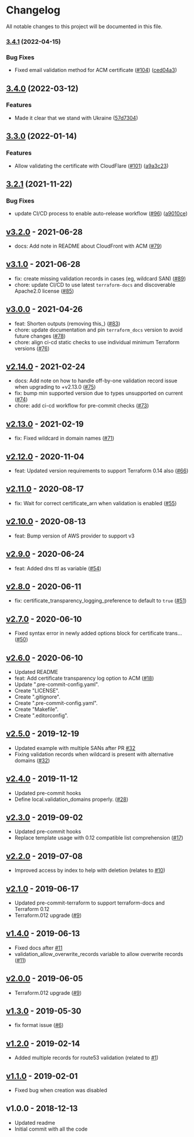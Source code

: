 # Changelog

All notable changes to this project will be documented in this file.

### [3.4.1](https://github.com/terraform-aws-modules/terraform-aws-acm/compare/v3.4.0...v3.4.1) (2022-04-15)


### Bug Fixes

* Fixed email validation method for ACM certificate ([#104](https://github.com/terraform-aws-modules/terraform-aws-acm/issues/104)) ([ced04a3](https://github.com/terraform-aws-modules/terraform-aws-acm/commit/ced04a3c9e0bed575a9de7eb99fa2afe0e3ea6d3))

## [3.4.0](https://github.com/terraform-aws-modules/terraform-aws-acm/compare/v3.3.0...v3.4.0) (2022-03-12)


### Features

* Made it clear that we stand with Ukraine ([57d7304](https://github.com/terraform-aws-modules/terraform-aws-acm/commit/57d730473bbe445cefde9e9642e4fa5d1276b74b))

## [3.3.0](https://github.com/terraform-aws-modules/terraform-aws-acm/compare/v3.2.1...v3.3.0) (2022-01-14)


### Features

* Allow validating the certificate with CloudFlare ([#101](https://github.com/terraform-aws-modules/terraform-aws-acm/issues/101)) ([a9a3c23](https://github.com/terraform-aws-modules/terraform-aws-acm/commit/a9a3c2394df74de5235f6bbba260f186194c27f8))

## [3.2.1](https://github.com/terraform-aws-modules/terraform-aws-acm/compare/v3.2.0...v3.2.1) (2021-11-22)


### Bug Fixes

* update CI/CD process to enable auto-release workflow ([#96](https://github.com/terraform-aws-modules/terraform-aws-acm/issues/96)) ([a9010ce](https://github.com/terraform-aws-modules/terraform-aws-acm/commit/a9010ce14177336f2704231bb18c3889f9704a84))

<a name="v3.2.0"></a>
## [v3.2.0] - 2021-06-28

- docs: Add note in README about CloudFront with ACM ([#79](https://github.com/terraform-aws-modules/terraform-aws-acm/issues/79))


<a name="v3.1.0"></a>
## [v3.1.0] - 2021-06-28

- fix: create missing validation records in cases (eg, wildcard SAN) ([#89](https://github.com/terraform-aws-modules/terraform-aws-acm/issues/89))
- chore: update CI/CD to use latest `terraform-docs` and discoverable Apache2.0 license ([#85](https://github.com/terraform-aws-modules/terraform-aws-acm/issues/85))


<a name="v3.0.0"></a>
## [v3.0.0] - 2021-04-26

- feat: Shorten outputs (removing this_) ([#83](https://github.com/terraform-aws-modules/terraform-aws-acm/issues/83))
- chore: update documentation and pin `terraform_docs` version to avoid future changes ([#78](https://github.com/terraform-aws-modules/terraform-aws-acm/issues/78))
- chore: align ci-cd static checks to use individual minimum Terraform versions ([#76](https://github.com/terraform-aws-modules/terraform-aws-acm/issues/76))


<a name="v2.14.0"></a>
## [v2.14.0] - 2021-02-24

- docs: Add note on how to handle off-by-one validation record issue when upgrading to +v2.13.0 ([#75](https://github.com/terraform-aws-modules/terraform-aws-acm/issues/75))
- fix: bump min supported version due to types unsupported on current ([#74](https://github.com/terraform-aws-modules/terraform-aws-acm/issues/74))
- chore: add ci-cd workflow for pre-commit checks ([#73](https://github.com/terraform-aws-modules/terraform-aws-acm/issues/73))


<a name="v2.13.0"></a>
## [v2.13.0] - 2021-02-19

- fix: Fixed wildcard in domain names ([#71](https://github.com/terraform-aws-modules/terraform-aws-acm/issues/71))


<a name="v2.12.0"></a>
## [v2.12.0] - 2020-11-04

- feat: Updated version requirements to support Terraform 0.14 also ([#66](https://github.com/terraform-aws-modules/terraform-aws-acm/issues/66))


<a name="v2.11.0"></a>
## [v2.11.0] - 2020-08-17

- fix: Wait for correct certificate_arn when validation is enabled ([#55](https://github.com/terraform-aws-modules/terraform-aws-acm/issues/55))


<a name="v2.10.0"></a>
## [v2.10.0] - 2020-08-13

- feat: Bump version of AWS provider to support v3


<a name="v2.9.0"></a>
## [v2.9.0] - 2020-06-24

- feat: Added dns ttl as variable ([#54](https://github.com/terraform-aws-modules/terraform-aws-acm/issues/54))


<a name="v2.8.0"></a>
## [v2.8.0] - 2020-06-11

- fix: certificate_transparency_logging_preference to default to `true` ([#51](https://github.com/terraform-aws-modules/terraform-aws-acm/issues/51))


<a name="v2.7.0"></a>
## [v2.7.0] - 2020-06-10

- Fixed syntax error in newly added options block for certificate trans… ([#50](https://github.com/terraform-aws-modules/terraform-aws-acm/issues/50))


<a name="v2.6.0"></a>
## [v2.6.0] - 2020-06-10

- Updated README
- feat: Add certificate transparency log option to ACM ([#18](https://github.com/terraform-aws-modules/terraform-aws-acm/issues/18))
- Update ".pre-commit-config.yaml".
- Create "LICENSE".
- Create ".gitignore".
- Create ".pre-commit-config.yaml".
- Create "Makefile".
- Create ".editorconfig".


<a name="v2.5.0"></a>
## [v2.5.0] - 2019-12-19

- Updated example with multiple SANs after PR [#32](https://github.com/terraform-aws-modules/terraform-aws-acm/issues/32)
- Fixing validation records when wildcard is present with alternative domains ([#32](https://github.com/terraform-aws-modules/terraform-aws-acm/issues/32))


<a name="v2.4.0"></a>
## [v2.4.0] - 2019-11-12

- Updated pre-commit hooks
- Define local.validation_domains properly. ([#28](https://github.com/terraform-aws-modules/terraform-aws-acm/issues/28))


<a name="v2.3.0"></a>
## [v2.3.0] - 2019-09-02

- Updated pre-commit hooks
- Replace template usage with 0.12 compatible list comprehension ([#17](https://github.com/terraform-aws-modules/terraform-aws-acm/issues/17))


<a name="v2.2.0"></a>
## [v2.2.0] - 2019-07-08

- Improved access by index to help with deletion (relates to [#10](https://github.com/terraform-aws-modules/terraform-aws-acm/issues/10))


<a name="v2.1.0"></a>
## [v2.1.0] - 2019-06-17

- Updated pre-commit-terraform to support terraform-docs and Terraform 0.12
- Terraform.012 upgrade ([#9](https://github.com/terraform-aws-modules/terraform-aws-acm/issues/9))


<a name="v1.4.0"></a>
## [v1.4.0] - 2019-06-13

- Fixed docs after [#11](https://github.com/terraform-aws-modules/terraform-aws-acm/issues/11)
- validation_allow_overwrite_records variable to allow overwrite records ([#11](https://github.com/terraform-aws-modules/terraform-aws-acm/issues/11))


<a name="v2.0.0"></a>
## [v2.0.0] - 2019-06-05

- Terraform.012 upgrade ([#9](https://github.com/terraform-aws-modules/terraform-aws-acm/issues/9))


<a name="v1.3.0"></a>
## [v1.3.0] - 2019-05-30

- fix format issue ([#6](https://github.com/terraform-aws-modules/terraform-aws-acm/issues/6))


<a name="v1.2.0"></a>
## [v1.2.0] - 2019-02-14

- Added multiple records for route53 validation (related to [#1](https://github.com/terraform-aws-modules/terraform-aws-acm/issues/1))


<a name="v1.1.0"></a>
## [v1.1.0] - 2019-02-01

- Fixed bug when creation was disabled


<a name="v1.0.0"></a>
## v1.0.0 - 2018-12-13

- Updated readme
- Initial commit with all the code


[Unreleased]: https://github.com/terraform-aws-modules/terraform-aws-acm/compare/v3.2.0...HEAD
[v3.2.0]: https://github.com/terraform-aws-modules/terraform-aws-acm/compare/v3.1.0...v3.2.0
[v3.1.0]: https://github.com/terraform-aws-modules/terraform-aws-acm/compare/v3.0.0...v3.1.0
[v3.0.0]: https://github.com/terraform-aws-modules/terraform-aws-acm/compare/v2.14.0...v3.0.0
[v2.14.0]: https://github.com/terraform-aws-modules/terraform-aws-acm/compare/v2.13.0...v2.14.0
[v2.13.0]: https://github.com/terraform-aws-modules/terraform-aws-acm/compare/v2.12.0...v2.13.0
[v2.12.0]: https://github.com/terraform-aws-modules/terraform-aws-acm/compare/v2.11.0...v2.12.0
[v2.11.0]: https://github.com/terraform-aws-modules/terraform-aws-acm/compare/v2.10.0...v2.11.0
[v2.10.0]: https://github.com/terraform-aws-modules/terraform-aws-acm/compare/v2.9.0...v2.10.0
[v2.9.0]: https://github.com/terraform-aws-modules/terraform-aws-acm/compare/v2.8.0...v2.9.0
[v2.8.0]: https://github.com/terraform-aws-modules/terraform-aws-acm/compare/v2.7.0...v2.8.0
[v2.7.0]: https://github.com/terraform-aws-modules/terraform-aws-acm/compare/v2.6.0...v2.7.0
[v2.6.0]: https://github.com/terraform-aws-modules/terraform-aws-acm/compare/v2.5.0...v2.6.0
[v2.5.0]: https://github.com/terraform-aws-modules/terraform-aws-acm/compare/v2.4.0...v2.5.0
[v2.4.0]: https://github.com/terraform-aws-modules/terraform-aws-acm/compare/v2.3.0...v2.4.0
[v2.3.0]: https://github.com/terraform-aws-modules/terraform-aws-acm/compare/v2.2.0...v2.3.0
[v2.2.0]: https://github.com/terraform-aws-modules/terraform-aws-acm/compare/v2.1.0...v2.2.0
[v2.1.0]: https://github.com/terraform-aws-modules/terraform-aws-acm/compare/v1.4.0...v2.1.0
[v1.4.0]: https://github.com/terraform-aws-modules/terraform-aws-acm/compare/v2.0.0...v1.4.0
[v2.0.0]: https://github.com/terraform-aws-modules/terraform-aws-acm/compare/v1.3.0...v2.0.0
[v1.3.0]: https://github.com/terraform-aws-modules/terraform-aws-acm/compare/v1.2.0...v1.3.0
[v1.2.0]: https://github.com/terraform-aws-modules/terraform-aws-acm/compare/v1.1.0...v1.2.0
[v1.1.0]: https://github.com/terraform-aws-modules/terraform-aws-acm/compare/v1.0.0...v1.1.0
